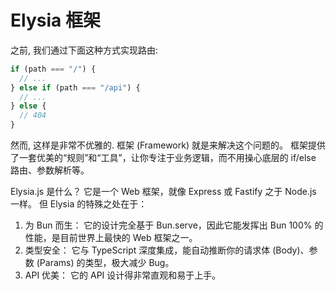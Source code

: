 # Elysia 框架

之前, 我们通过下面这种方式实现路由:

```ts
if (path === "/") {
  // ...
} else if (path === "/api") {
  // ...
} else {
  // 404
}
```

然而, 这样是非常不优雅的. 框架 (Framework) 就是来解决这个问题的。 框架提供了一套优美的“规则”和“工具”，让你专注于业务逻辑，而不用操心底层的 if/else 路由、参数解析等。

Elysia.js 是什么？ 它是一个 Web 框架，就像 Express 或 Fastify 之于 Node.js 一样。 但 Elysia 的特殊之处在于：

1. 为 Bun 而生： 它的设计完全基于 Bun.serve，因此它能发挥出 Bun 100% 的性能，是目前世界上最快的 Web 框架之一。
2. 类型安全： 它与 TypeScript 深度集成，能自动推断你的请求体 (Body)、参数 (Params) 的类型，极大减少 Bug。
3. API 优美： 它的 API 设计得非常直观和易于上手。